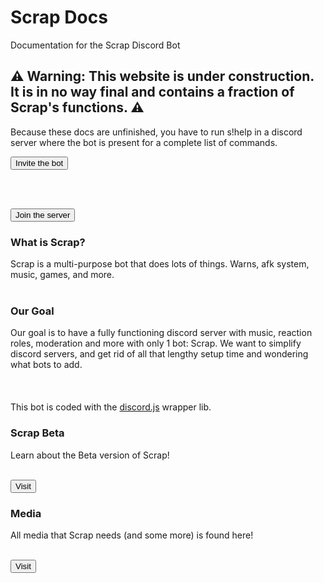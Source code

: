
# Scrap Docs

Documentation for the Scrap Discord Bot

## ⚠️ Warning: This website is under construction. It is in no way final and contains a fraction of Scrap's functions. ⚠️

Because these docs are unfinished, you have to run s!help in a discord server where the bot is present for a complete list of commands.

<form action="https://discord.com/oauth2/authorize?client_id=777879536138321930&permissions=2147483639&redirect_uri=https%3A%2F%2Fscrap.js.org%2Flanding&scope=bot&response_type=code">
  <input type="submit" value="Invite the bot" />
</form>

<br/><br/>

<form action="https://discord.gg/k6bMcs8CKA">
  <input type="submit" value="Join the server" />
</form>

### What is Scrap?

Scrap is a multi-purpose bot that does lots of things. Warns, afk system, music, games, and more.
<br/><br/>

### Our Goal

Our goal is to have a fully functioning discord server with music, reaction roles, moderation and more with only 1 bot: Scrap. We want to simplify discord servers, and get rid of all that lengthy setup time and wondering what bots to add.
<br/><br/>
<br/><br/>
This bot is coded with the [discord.js](https://discord.js.org) wrapper lib.

### Scrap Beta

Learn about the Beta version of Scrap!
<br/><br/>

<form action="https://scrap.js.org/beta">
  <input type="submit" value="Visit" />
</form>

### Media

All media that Scrap needs (and some more) is found here!
<br/><br/>

<form action="https://scrap.js.org/media">
  <input type="submit" value="Visit" />
</form>
